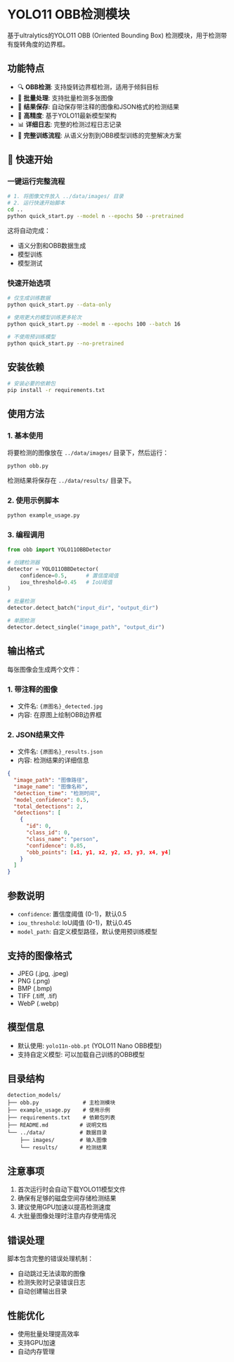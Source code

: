 # YOLO11 OBB检测模块

基于ultralytics的YOLO11 OBB (Oriented Bounding Box) 检测模块，用于检测带有旋转角度的边界框。

## 功能特点

- 🔍 **OBB检测**: 支持旋转边界框检测，适用于倾斜目标
- 📸 **批量处理**: 支持批量检测多张图像
- 💾 **结果保存**: 自动保存带注释的图像和JSON格式的检测结果
- 🎯 **高精度**: 基于YOLO11最新模型架构
- 📊 **详细日志**: 完整的检测过程日志记录
- 🚀 **完整训练流程**: 从语义分割到OBB模型训练的完整解决方案

## 🚀 快速开始

### 一键运行完整流程

```bash
# 1. 将图像文件放入 ../data/images/ 目录
# 2. 运行快速开始脚本
cd ..
python quick_start.py --model n --epochs 50 --pretrained
```

这将自动完成：
- 语义分割和OBB数据生成
- 模型训练 
- 模型测试

### 快速开始选项

```bash
# 仅生成训练数据
python quick_start.py --data-only

# 使用更大的模型训练更多轮次
python quick_start.py --model m --epochs 100 --batch 16

# 不使用预训练模型
python quick_start.py --no-pretrained
```

## 安装依赖

```bash
# 安装必要的依赖包
pip install -r requirements.txt
```

## 使用方法

### 1. 基本使用

将要检测的图像放在 `../data/images/` 目录下，然后运行：

```bash
python obb.py
```

检测结果将保存在 `../data/results/` 目录下。

### 2. 使用示例脚本

```bash
python example_usage.py
```

### 3. 编程调用

```python
from obb import YOLO11OBBDetector

# 创建检测器
detector = YOLO11OBBDetector(
    confidence=0.5,      # 置信度阈值
    iou_threshold=0.45   # IoU阈值
)

# 批量检测
detector.detect_batch("input_dir", "output_dir")

# 单图检测
detector.detect_single("image_path", "output_dir")
```

## 输出格式

每张图像会生成两个文件：

### 1. 带注释的图像
- 文件名: `{原图名}_detected.jpg`
- 内容: 在原图上绘制OBB边界框

### 2. JSON结果文件
- 文件名: `{原图名}_results.json`
- 内容: 检测结果的详细信息

```json
{
  "image_path": "图像路径",
  "image_name": "图像名称",
  "detection_time": "检测时间",
  "model_confidence": 0.5,
  "total_detections": 2,
  "detections": [
    {
      "id": 0,
      "class_id": 0,
      "class_name": "person",
      "confidence": 0.85,
      "obb_points": [x1, y1, x2, y2, x3, y3, x4, y4]
    }
  ]
}
```

## 参数说明

- `confidence`: 置信度阈值 (0-1)，默认0.5
- `iou_threshold`: IoU阈值 (0-1)，默认0.45
- `model_path`: 自定义模型路径，默认使用预训练模型

## 支持的图像格式

- JPEG (.jpg, .jpeg)
- PNG (.png)
- BMP (.bmp)
- TIFF (.tiff, .tif)
- WebP (.webp)

## 模型信息

- 默认使用: `yolo11n-obb.pt` (YOLO11 Nano OBB模型)
- 支持自定义模型: 可以加载自己训练的OBB模型

## 目录结构

```
detection_models/
├── obb.py              # 主检测模块
├── example_usage.py    # 使用示例
├── requirements.txt    # 依赖包列表
├── README.md          # 说明文档
└── ../data/           # 数据目录
    ├── images/        # 输入图像
    └── results/       # 检测结果
```

## 注意事项

1. 首次运行时会自动下载YOLO11模型文件
2. 确保有足够的磁盘空间存储检测结果
3. 建议使用GPU加速以提高检测速度
4. 大批量图像处理时注意内存使用情况

## 错误处理

脚本包含完整的错误处理机制：
- 自动跳过无法读取的图像
- 检测失败时记录错误日志
- 自动创建输出目录

## 性能优化

- 使用批量处理提高效率
- 支持GPU加速
- 自动内存管理 